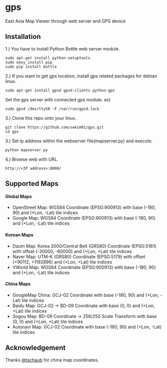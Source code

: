 # gps
East Asia Map Viewer through web server and GPS device

Installation
------------
1.) You have to install Python Bottle web server module.
```shell
sudo apt-get install python-setuptools
sudo easy_install pip
sudo pip install bottle
```
2.) If you want to get gps location, install gps related packages for debian linux.
```shell
sudo apt-get install gpsd gpsd-clients python-gps
```
Set the gps server with connected gps module. ex)
```shell
sudo gpsd /dev/ttyS0 -F /var/run/gpsd.lock
```
3.) Clone this repo onto your linux.
```shell
git clone https://github.com/swkim01/gps.git
cd gps
```
3.) Set ip address within the webserver file(mapserver.py) and execute.
```shell
python mapserver.py
```
4.) Browse web with URL.
```
http://<IP address>:8008/
```

Supported Maps
--------------
#### Global Maps
 * OpenStreet Map: WGS84 Coordinate (EPSG:900913) with base (-180, 90) and (+Lon, -Lat) tile indices
 * Google Map: WGS84 Coordinate (EPSG:900913) with base (-180, 90) and (+Lon, -Lat) tile indices

#### Korean Maps
 * Daum Map: Korea 2000/Central Belt (GRS80) Coordinate (EPSG:5181) with offset (-30000, -60000) and (+Lon, +Lat) tile indices
 * Naver Map: UTM-K (GRS80) Coordinate (EPSG:5179) with offset (+90112, +1192896) and (+Lon, +Lat) tile indices
 * VWorld Map: WGS84 Coordinate (EPSG:900913) with base (-180, 90) and  (+Lon, -Lat) tile indices

#### China Maps
 * GoogleMap China: GCJ-02 Coordinate with base (-180, 90) and (+Lon, -Lat) tile indices
 * Baidu Map: GCJ-02 -> BD-09 Coordinate with base (0, 0) and (+Lon, +Lat) tile indices
 * Sogou Map: BD-09 Coordinate -> 256/250 Scale Transform with base (0, 0) and (+Lon, +Lat) tile indices
 * Autonavi Map: GCJ-02 Coordinate with base (-180, 90) and (+Lon, -Lat) tile indices

## Acknowledgement

Thanks [@tschaub](https://github.com/tschaub/projzh) for china map coordinates.
